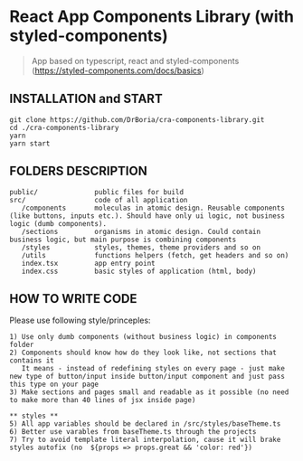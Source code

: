 # React App Components Library (with styled-components)

> App based on typescript, react and styled-components (https://styled-components.com/docs/basics)

## INSTALLATION and START

    git clone https://github.com/DrBoria/cra-components-library.git
    cd ./cra-components-library
    yarn
    yarn start

## FOLDERS DESCRIPTION

    public/              public files for build
    src/                 code of all application
       /components       moleculas in atomic design. Reusable components (like buttons, inputs etc.). Should have only ui logic, not business logic (dumb components).
       /sections         organisms in atomic design. Could contain business logic, but main purpose is combining components
       /styles           styles, themes, theme providers and so on
       /utils            functions helpers (fetch, get headers and so on)
       index.tsx         app entry point
       index.css         basic styles of application (html, body)

## HOW TO WRITE CODE

Please use following style/princeples:

    1) Use only dumb components (without business logic) in components folder
    2) Components should know how do they look like, not sections that contains it
       It means - instead of redefining styles on every page - just make new type of button/input inside button/input component and just pass this type on your page
    3) Make sections and pages small and readable as it possible (no need to make more than 40 lines of jsx inside page)

    ** styles **
    5) All app variables should be declared in /src/styles/baseTheme.ts
    6) Better use varables from baseTheme.ts through the projects
    7) Try to avoid template literal interpolation, cause it will brake styles autofix (no 	${props => props.great && 'color: red'})
